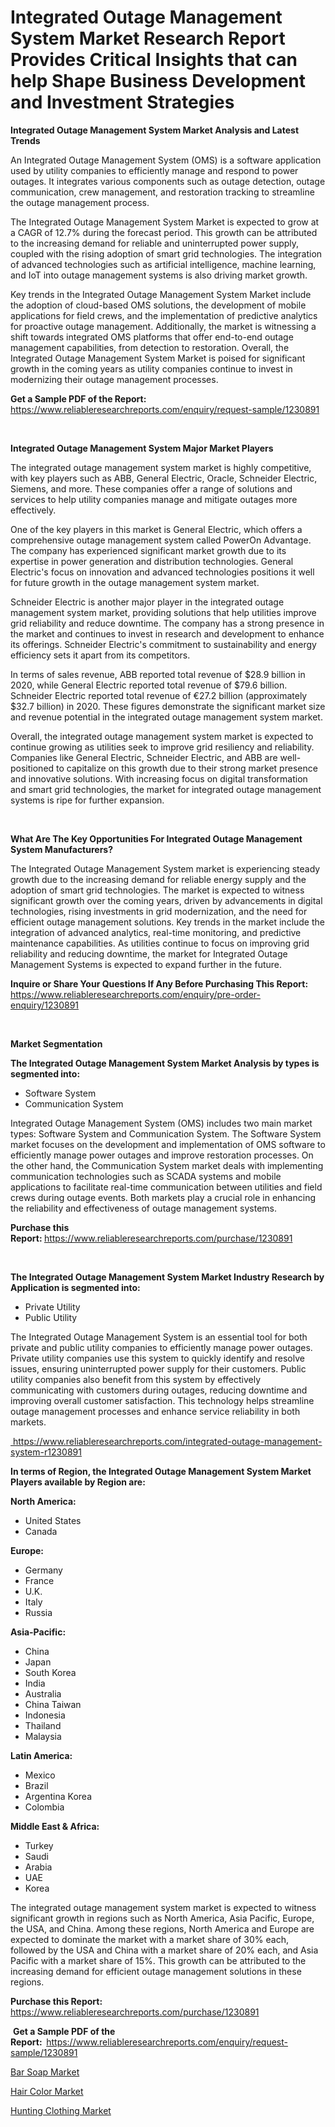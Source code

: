 <p><h1>Integrated Outage Management System Market Research Report Provides Critical Insights that can help Shape Business Development and Investment Strategies</h1></p><p><strong>Integrated Outage Management System Market Analysis and Latest Trends</strong></p>
<p><p>An Integrated Outage Management System (OMS) is a software application used by utility companies to efficiently manage and respond to power outages. It integrates various components such as outage detection, outage communication, crew management, and restoration tracking to streamline the outage management process.</p><p>The Integrated Outage Management System Market is expected to grow at a CAGR of 12.7% during the forecast period. This growth can be attributed to the increasing demand for reliable and uninterrupted power supply, coupled with the rising adoption of smart grid technologies. The integration of advanced technologies such as artificial intelligence, machine learning, and IoT into outage management systems is also driving market growth.</p><p>Key trends in the Integrated Outage Management System Market include the adoption of cloud-based OMS solutions, the development of mobile applications for field crews, and the implementation of predictive analytics for proactive outage management. Additionally, the market is witnessing a shift towards integrated OMS platforms that offer end-to-end outage management capabilities, from detection to restoration. Overall, the Integrated Outage Management System Market is poised for significant growth in the coming years as utility companies continue to invest in modernizing their outage management processes.</p></p>
<p><strong>Get a Sample PDF of the Report:&nbsp;</strong> <a href="https://www.reliableresearchreports.com/enquiry/request-sample/1230891">https://www.reliableresearchreports.com/enquiry/request-sample/1230891</a></p>
<p>&nbsp;</p>
<p><strong>Integrated Outage Management System Major Market Players</strong></p>
<p><p>The integrated outage management system market is highly competitive, with key players such as ABB, General Electric, Oracle, Schneider Electric, Siemens, and more. These companies offer a range of solutions and services to help utility companies manage and mitigate outages more effectively.</p><p>One of the key players in this market is General Electric, which offers a comprehensive outage management system called PowerOn Advantage. The company has experienced significant market growth due to its expertise in power generation and distribution technologies. General Electric's focus on innovation and advanced technologies positions it well for future growth in the outage management system market.</p><p>Schneider Electric is another major player in the integrated outage management system market, providing solutions that help utilities improve grid reliability and reduce downtime. The company has a strong presence in the market and continues to invest in research and development to enhance its offerings. Schneider Electric's commitment to sustainability and energy efficiency sets it apart from its competitors.</p><p>In terms of sales revenue, ABB reported total revenue of $28.9 billion in 2020, while General Electric reported total revenue of $79.6 billion. Schneider Electric reported total revenue of €27.2 billion (approximately $32.7 billion) in 2020. These figures demonstrate the significant market size and revenue potential in the integrated outage management system market.</p><p>Overall, the integrated outage management system market is expected to continue growing as utilities seek to improve grid resiliency and reliability. Companies like General Electric, Schneider Electric, and ABB are well-positioned to capitalize on this growth due to their strong market presence and innovative solutions. With increasing focus on digital transformation and smart grid technologies, the market for integrated outage management systems is ripe for further expansion.</p></p>
<p>&nbsp;</p>
<p><strong>What Are The Key Opportunities For Integrated Outage Management System Manufacturers?</strong></p>
<p><p>The Integrated Outage Management System market is experiencing steady growth due to the increasing demand for reliable energy supply and the adoption of smart grid technologies. The market is expected to witness significant growth over the coming years, driven by advancements in digital technologies, rising investments in grid modernization, and the need for efficient outage management solutions. Key trends in the market include the integration of advanced analytics, real-time monitoring, and predictive maintenance capabilities. As utilities continue to focus on improving grid reliability and reducing downtime, the market for Integrated Outage Management Systems is expected to expand further in the future.</p></p>
<p><strong>Inquire or Share Your Questions If Any Before Purchasing This Report:</strong> <a href="https://www.reliableresearchreports.com/enquiry/pre-order-enquiry/1230891">https://www.reliableresearchreports.com/enquiry/pre-order-enquiry/1230891</a></p>
<p>&nbsp;</p>
<p><strong>Market Segmentation</strong></p>
<p><strong>The Integrated Outage Management System Market Analysis by types is segmented into:</strong></p>
<p><ul><li>Software System</li><li>Communication System</li></ul></p>
<p><p>Integrated Outage Management System (OMS) includes two main market types: Software System and Communication System. The Software System market focuses on the development and implementation of OMS software to efficiently manage power outages and improve restoration processes. On the other hand, the Communication System market deals with implementing communication technologies such as SCADA systems and mobile applications to facilitate real-time communication between utilities and field crews during outage events. Both markets play a crucial role in enhancing the reliability and effectiveness of outage management systems.</p></p>
<p><strong>Purchase this Report:&nbsp;</strong><a href="https://www.reliableresearchreports.com/purchase/1230891">https://www.reliableresearchreports.com/purchase/1230891</a></p>
<p>&nbsp;</p>
<p><strong>The Integrated Outage Management System Market Industry Research by Application is segmented into:</strong></p>
<p><ul><li>Private Utility</li><li>Public Utility</li></ul></p>
<p><p>The Integrated Outage Management System is an essential tool for both private and public utility companies to efficiently manage power outages. Private utility companies use this system to quickly identify and resolve issues, ensuring uninterrupted power supply for their customers. Public utility companies also benefit from this system by effectively communicating with customers during outages, reducing downtime and improving overall customer satisfaction. This technology helps streamline outage management processes and enhance service reliability in both markets.</p></p>
<p><a href="https://www.reliableresearchreports.com/integrated-outage-management-system-r1230891">&nbsp;https://www.reliableresearchreports.com/integrated-outage-management-system-r1230891</a></p>
<p><strong>In terms of Region, the Integrated Outage Management System Market Players available by Region are:</strong></p>
<p>
    <p> <strong> North America: </strong>
        <ul>
            <li>United States</li>
            <li>Canada</li>
        </ul>
        </p> 
    <p> <strong> Europe: </strong>
        <ul>
            <li>Germany</li>
            <li>France</li>
            <li>U.K.</li>
            <li>Italy</li>
            <li>Russia</li>
        </ul>
        </p> 
    <p> <strong> Asia-Pacific: </strong>
        <ul>
            <li>China</li>
            <li>Japan</li>
            <li>South Korea</li>
            <li>India</li>
            <li>Australia</li>
            <li>China Taiwan</li>
            <li>Indonesia</li>
            <li>Thailand</li>
            <li>Malaysia</li>
        </ul>
        </p> 
    <p> <strong> Latin America: </strong>
        <ul>
            <li>Mexico</li>
            <li>Brazil</li>
            <li>Argentina Korea</li>
            <li>Colombia</li>
        </ul>
        </p> 
    <p> <strong> Middle East & Africa: </strong>
        <ul>
            <li>Turkey</li>
            <li>Saudi</li>
            <li>Arabia</li>
            <li>UAE</li>
            <li>Korea</li>
        </ul>
    </p>
    </p>
<p><p>The integrated outage management system market is expected to witness significant growth in regions such as North America, Asia Pacific, Europe, the USA, and China. Among these regions, North America and Europe are expected to dominate the market with a market share of 30% each, followed by the USA and China with a market share of 20% each, and Asia Pacific with a market share of 15%. This growth can be attributed to the increasing demand for efficient outage management solutions in these regions.</p></p>
<p><strong>Purchase this Report: </strong><a href="https://www.reliableresearchreports.com/purchase/1230891">https://www.reliableresearchreports.com/purchase/1230891</a></p>
<p>&nbsp;<strong>Get a Sample PDF of the Report:&nbsp;&nbsp;</strong><a href="https://www.reliableresearchreports.com/enquiry/request-sample/1230891">https://www.reliableresearchreports.com/enquiry/request-sample/1230891</a></p>
<p><strong></strong></p>
<p><p><a href="https://www.linkedin.com/pulse/bar-soap-market-insights-cagr-trends-growth-strategies-dqa1f?trackingId=uGYe8VMq4lNCiOYlohoPSw%3D%3D">Bar Soap Market</a></p><p><a href="https://www.linkedin.com/pulse/hair-color-market-insight-trends-growth-forecasted-from-dinwf?trackingId=0FK15J2GbpQKRMm3XQOjAQ%3D%3D">Hair Color Market</a></p><p><a href="https://www.linkedin.com/pulse/hunting-clothing-market-competitive-analysis-trends-forecast-bdopf?trackingId=A9DxKtCiHIZ2DuNpaE%2FCfg%3D%3D">Hunting Clothing Market</a></p></p>